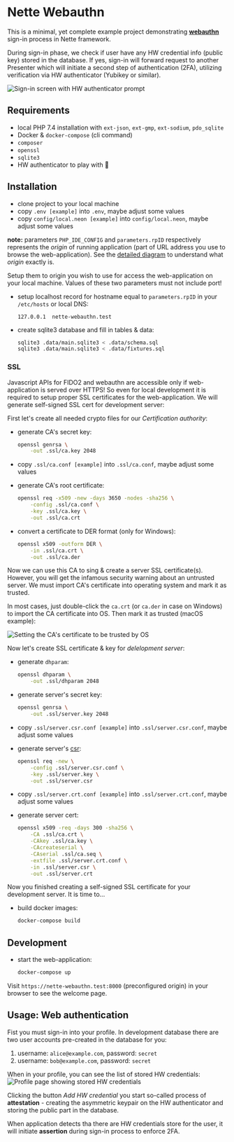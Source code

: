 Nette Webauthn
==============

This is a minimal, yet complete example project demonstrating **[webauthn](https://developer.mozilla.org/en-US/docs/Web/API/Web_Authentication_API)** sign-in process in Nette framework.

During sign-in phase, we check if user have any HW credential info (public key) stored in the database. If yes, sign-in will forward request to another Presenter which will initiate a second step of authentication (2FA), utilizing verification via HW authenticator (Yubikey or similar).

![Sign-in screen with HW authenticator prompt](https://i.postimg.cc/65rRq1Sd/sign-in.png)

Requirements
------------

- local PHP 7.4 installation with `ext-json`, `ext-gmp`, `ext-sodium`, `pdo_sqlite`
- Docker & `docker-compose` (cli command)
- `composer`
- `openssl`
- `sqlite3`
- HW authenticator to play with 🙂


Installation
------------

- clone project to your local machine
- copy `.env [example]` into `.env`, maybe adjust some values
- copy `config/local.neon [example]` into `config/local.neon`, maybe adjust some values

**note:** parameters `PHP_IDE_CONFIG` and `parameters.rpID` respectively represents the *origin* of running application (part of URL address you use to browse the web-application). See the [detailed diagram](https://nodejs.org/api/url.html#url_url_strings_and_url_objects) to understand what *origin* exactly is.

Setup them to origin you wish to use for access the web-application on your local machine. Values of these two parameters must not include port!

- setup localhost record for hostname equal to `parameters.rpID` in your `/etc/hosts` or local DNS:

  ```
  127.0.0.1  nette-webauthn.test
  ```

- create sqlite3 database and fill in tables & data:

  ```bash
  sqlite3 .data/main.sqlite3 < .data/schema.sql
  sqlite3 .data/main.sqlite3 < .data/fixtures.sql
  ```

### SSL
Javascript APIs for FIDO2 and webauthn are accessible only if web-application is served over HTTPS! So even for local development it is required to setup proper SSL certificates for the web-application. We will generate self-signed SSL cert for development server:

First let's create all needed crypto files for our *Certification authority*:

- generate CA's secret key:

  ```bash
  openssl genrsa \
      -out .ssl/ca.key 2048
  ```

- copy `.ssl/ca.conf [example]` into `.ssl/ca.conf`, maybe adjust some values

- generate CA's root certificate:

  ```bash
  openssl req -x509 -new -days 3650 -nodes -sha256 \
      -config .ssl/ca.conf \
      -key .ssl/ca.key \
      -out .ssl/ca.crt
  ```

- convert a certificate to DER format (only for Windows):

  ```bash
  openssl x509 -outform DER \
      -in .ssl/ca.crt \
      -out .ssl/ca.der
  ```

Now we can use this CA to sing & create a server SSL certificate(s). However, you will get the infamous security warning about an untrusted server. We must import CA's certificate into operating system and mark it as trusted.

In most cases, just double-click the `ca.crt` (or `ca.der` in case on Windows) to import the CA certificate into OS. Then mark it as trusted (macOS example):

![Setting the CA's certificate to be trusted by OS](https://i.postimg.cc/sDchrHv1/trusting.png)

Now let's create SSL certificate & key for *delelopment server*:

- generate `dhparam`:

  ```bash
  openssl dhparam \
      -out .ssl/dhparam 2048
  ```

- generate server's secret key:

  ```bash
  openssl genrsa \
      -out .ssl/server.key 2048
  ```

- copy `.ssl/server.csr.conf [example]` into `.ssl/server.csr.conf`, maybe adjust some values

- generate server's [csr](https://www.sslshopper.com/what-is-a-csr-certificate-signing-request.html):

  ```bash
  openssl req -new \
      -config .ssl/server.csr.conf \
      -key .ssl/server.key \
      -out .ssl/server.csr
  ```

- copy `.ssl/server.crt.conf [example]` into `.ssl/server.crt.conf`, maybe adjust some values

- generate server cert:

  ```bash
  openssl x509 -req -days 300 -sha256 \
      -CA .ssl/ca.crt \
      -CAkey .ssl/ca.key \
      -CAcreateserial \
      -CAserial .ssl/ca.seq \
      -extfile .ssl/server.crt.conf \
      -in .ssl/server.csr \
      -out .ssl/server.crt
  ```

Now you finished creating a self-signed SSL certificate for your development server. It is time to...

- build docker images:

  ```bash
  docker-compose build
  ```


Development
-----------

- start the web-application:

  ```bash
  docker-compose up
  ```

Visit `https://nette-webauthn.test:8000` (preconfigured origin) in your browser to see the welcome page.


Usage: Web authentication
-------------------------

Fist you must sign-in into your profile. In development database there are two user accounts pre-created in the database for you:

1. username: `alice@example.com`, password: `secret`
1. username: `bob@example.com`, password: `secret`

When in your profile, you can see the list of stored HW credentials:
![Profile page showing stored HW credentials](https://i.postimg.cc/V6D861wJ/profile.png)

Clicking the button *Add HW credential* you start so-called process of **attestation** - creating the asymmetric keypair on the HW authenticator and storing the public part in the database.

When application detects tha there are HW credentials store for the user, it will initiate **assertion** during sign-in process to enforce 2FA.
